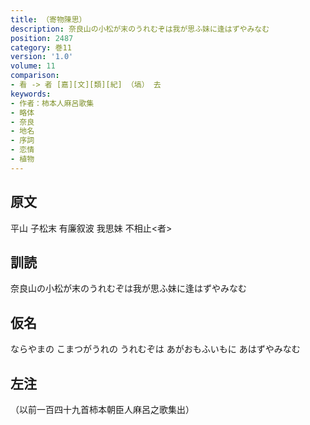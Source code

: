 ```yaml
---
title: （寄物陳思）
description: 奈良山の小松が末のうれむぞは我が思ふ妹に逢はずやみなむ
position: 2487
category: 巻11
version: '1.0'
volume: 11
comparison:
- 看 -> 者 [嘉][文][類][紀] （塙） 去
keywords:
- 作者：柿本人麻呂歌集
- 略体
- 奈良
- 地名
- 序詞
- 恋情
- 植物
---
```


## 原文

平山 子松末 有廉叙波 我思妹 不相止<者>

## 訓読

奈良山の小松が末のうれむぞは我が思ふ妹に逢はずやみなむ

## 仮名

ならやまの こまつがうれの うれむぞは あがおもふいもに あはずやみなむ

## 左注

（以前一百四十九首柿本朝臣人麻呂之歌集出）
